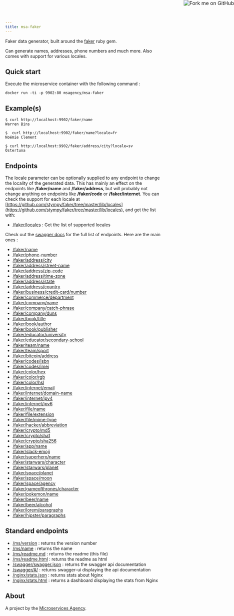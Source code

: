 ```yaml
---
title: msa-faker
---
```


<a href="https://github.com/TheMicroservicesAgency/msa-faker"><img style="zoom: 1.15; position: absolute; top: 0; right: 0; border: 0;" src="https://camo.githubusercontent.com/e7bbb0521b397edbd5fe43e7f760759336b5e05f/68747470733a2f2f73332e616d617a6f6e6177732e636f6d2f6769746875622f726962626f6e732f666f726b6d655f72696768745f677265656e5f3030373230302e706e67" alt="Fork me on GitHub" data-canonical-src="https://s3.amazonaws.com/github/ribbons/forkme_right_green_007200.png"></a>

Faker data generator, built around the [faker](https://github.com/stympy/faker) ruby gem.

Can generate names, addresses, phone numbers and much more. Also comes with support for various locales.

## Quick start

Execute the microservice container with the following command :

    docker run -ti -p 9902:80 msagency/msa-faker

## Example(s)

 
    $ curl http://localhost:9902/faker/name
    Warren Bins

    $  curl http://localhost:9902/faker/name?locale=fr
    Noémie Clement

    $ curl http://localhost:9902/faker/address/city?locale=sv
    Östertuna


## Endpoints

The locale parameter can be optionally supplied to any endpoint to change the locality of the generated data. This has mainly an effect on the endpoints like **/faker/name** and **/faker/address**, but will probably not change anything on endpoints like **/faker/code** or **/faker/internet**. You can check the support for each locale at [https://github.com/stympy/faker/tree/master/lib/locales](https://github.com/stympy/faker/tree/master/lib/locales), and get the list with:

- [/faker/locales](http://demo.microservices.agency:9902/faker/locales) : Get the list of supported locales

Check out the [swagger docs](http://demo.microservices.agency:9902/swagger/#/) for the full list of endpoints. Here are the main ones :

- [/faker/name](http://demo.microservices.agency:9902/faker/name)
- [/faker/phone-number](http://demo.microservices.agency:9902/faker/phone-number)
- [/faker/address/city](http://demo.microservices.agency:9902/faker/address/city)
- [/faker/address/street-name](http://demo.microservices.agency:9902/faker/address/street-name)
- [/faker/address/zip-code](http://demo.microservices.agency:9902/faker/address/zip-code)
- [/faker/address/time-zone](http://demo.microservices.agency:9902/faker/address/time-zone)
- [/faker/address/state](http://demo.microservices.agency:9902/faker/address/state)
- [/faker/address/country](http://demo.microservices.agency:9902/faker/address/country)
- [/faker/business/credit-card/number](http://demo.microservices.agency:9902/faker/business/credit-card/number)
- [/faker/commerce/department](http://demo.microservices.agency:9902/faker/commerce/department)
- [/faker/company/name](http://demo.microservices.agency:9902/faker/company/name)
- [/faker/company/catch-phrase](http://demo.microservices.agency:9902/faker/company/catch-phrase)
- [/faker/company/duns](http://demo.microservices.agency:9902/faker/company/duns)
- [/faker/book/title](http://demo.microservices.agency:9902/faker/book/title)
- [/faker/book/author](http://demo.microservices.agency:9902/faker/book/author)
- [/faker/book/publisher](http://demo.microservices.agency:9902/faker/book/publisher)
- [/faker/educator/university](http://demo.microservices.agency:9902/faker/educator/university)
- [/faker/educator/secondary-school](http://demo.microservices.agency:9902/faker/educator/secondary-school)
- [/faker/team/name](http://demo.microservices.agency:9902/faker/team/name)
- [/faker/team/sport](http://demo.microservices.agency:9902/faker/team/sport)
- [/faker/bitcoin/address](http://demo.microservices.agency:9902/faker/bitcoin/address)
- [/faker/codes/isbn](http://demo.microservices.agency:9902/faker/codes/isbn)
- [/faker/codes/imei](http://demo.microservices.agency:9902/faker/codes/imei)
- [/faker/color/hex](http://demo.microservices.agency:9902/faker/color/hex)
- [/faker/color/rgb](http://demo.microservices.agency:9902/faker/color/rgb)
- [/faker/color/hsl](http://demo.microservices.agency:9902/faker/color/hsl)
- [/faker/internet/email](http://demo.microservices.agency:9902/faker/internet/email)
- [/faker/internet/domain-name](http://demo.microservices.agency:9902/faker/internet/domain-name)
- [/faker/internet/ipv4](http://demo.microservices.agency:9902/faker/internet/ipv4)
- [/faker/internet/ipv6](http://demo.microservices.agency:9902/faker/internet/ipv6)
- [/faker/file/name](http://demo.microservices.agency:9902/faker/file/name)
- [/faker/file/extension](http://demo.microservices.agency:9902/faker/file/extension)
- [/faker/file/mime-type](http://demo.microservices.agency:9902/faker/file/mime-type)
- [/faker/hacker/abbreviation](http://demo.microservices.agency:9902/faker/hacker/abbreviation)
- [/faker/crypto/md5](http://demo.microservices.agency:9902/faker/crypto/md5)
- [/faker/crypto/sha1](http://demo.microservices.agency:9902/faker/crypto/sha1)
- [/faker/crypto/sha256](http://demo.microservices.agency:9902/faker/crypto/sha256)
- [/faker/app/name](http://demo.microservices.agency:9902/faker/app/name)
- [/faker/slack-emoji](http://demo.microservices.agency:9902/faker/slack-emoji)
- [/faker/superhero/name](http://demo.microservices.agency:9902/faker/superhero/name)
- [/faker/starwars/character](http://demo.microservices.agency:9902/faker/starwars/character)
- [/faker/starwars/planet](http://demo.microservices.agency:9902/faker/starwars/planet)
- [/faker/space/planet](http://demo.microservices.agency:9902/faker/space/planet)
- [/faker/space/moon](http://demo.microservices.agency:9902/faker/space/moon)
- [/faker/space/agency](http://demo.microservices.agency:9902/faker/space/agency)
- [/faker/gameofthrones/character](http://demo.microservices.agency:9902/faker/gameofthrones/character)
- [/faker/pokemon/name](http://demo.microservices.agency:9902/faker/pokemon/name)
- [/faker/beer/name](http://demo.microservices.agency:9902/faker/beer/name)
- [/faker/beer/alcohol](http://demo.microservices.agency:9902/faker/beer/alcohol)
- [/faker/lorem/paragraphs](http://demo.microservices.agency:9902/faker/lorem/paragraphs)
- [/faker/hipster/paragraphs](http://demo.microservices.agency:9902/faker/hipster/paragraphs)

## Standard endpoints

- [/ms/version](http://demo.microservices.agency:9902/ms/version) : returns the version number
- [/ms/name](http://demo.microservices.agency:9902/ms/name) : returns the name
- [/ms/readme.md](http://demo.microservices.agency:9902/ms/readme.md) : returns the readme (this file)
- [/ms/readme.html](http://demo.microservices.agency:9902/ms/readme.html) : returns the readme as html
- [/swagger/swagger.json](http://demo.microservices.agency:9902/swagger/swagger.json) : returns the swagger api documentation
- [/swagger/#/](http://demo.microservices.agency:9902/swagger/#/) : returns swagger-ui displaying the api documentation
- [/nginx/stats.json](http://demo.microservices.agency:9902/nginx/stats.json) : returns stats about Nginx
- [/nginx/stats.html](http://demo.microservices.agency:9902/nginx/stats.html) : returns a dashboard displaying the stats from Nginx


## About

A project by the [Microservices Agency](http://microservices.agency).
